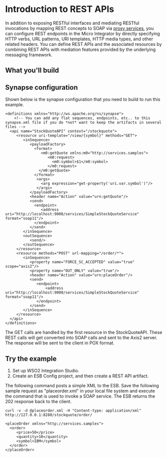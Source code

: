 # Introduction to REST APIs

In addition to exposing RESTful interfaces and mediating RESTful invocations by mapping REST concepts to SOAP via [proxy services](https://docs.wso2.com/display/EI650/Using+REST+with+a+Proxy+Service), you can configure REST endpoints in the Micro Integrator by directly specifying HTTP verbs, URL patterns, URI templates, HTTP media types, and other related headers. You can define REST APIs and the associated resources by combining REST APIs with mediation features provided by the underlying messaging framework.

## What you'll build

## Synapse configuration

Shown below is the synapse configuration that you need to build to run this example.

```
<definitions xmlns="http://ws.apache.org/ns/synapse">
    <!-- You can add any flat sequences, endpoints, etc.. to this synapse.xml file if you do *not* want to keep the artifacts in several files -->
  <api name="StockQuoteAPI" context="/stockquote">
     <resource uri-template="/view/{symbol}" methods="GET">
        <inSequence>
           <payloadFactory>
             <format>
                <m0:getQuote xmlns:m0="http://services.samples">
                   <m0:request>
                     <m0:symbol>$1</m0:symbol>
                   </m0:request>
               </m0:getQuote>
             </format> 
              <args>
                <arg expression="get-property('uri.var.symbol')"/>
              </args>
           </payloadFactory>
           <header name="Action" value="urn:getQuote"/>
           <send>
             <endpoint>
                <address uri="http://localhost:9000/services/SimpleStockQuoteService" format="soap11"/>
             </endpoint>
           </send>
        </inSequence>
        <outSequence>
           <send/>
        </outSequence>
     </resource>
     <resource methods="POST" url-mapping="/order/*">
        <inSequence>
           <property name="FORCE_SC_ACCEPTED" value="true" scope="axis2"/>
           <property name="OUT_ONLY" value="true"/>
           <header name="Action" value="urn:placeOrder"/>
           <send>
              <endpoint>
                  <address uri="http://localhost:9000/services/SimpleStockQuoteService" format="soap11"/>
              </endpoint>
           </send>
        </inSequence>      
     </resource>
  </api>
</definitions>
```

The GET calls are handled by the first resource in the StockQuoteAPI. These REST calls will get converted into SOAP calls and sent to the Axis2 server. The response will be sent to the client in POX format.

## Try the example

1. Set up WSO2 Integration Studio.
2. Create an ESB Config project, and then create a REST API artifact.

The following command posts a simple XML to the ESB. Save the following sample request as "placeorder.xml" in your local file system and execute the command that is used to invoke a SOAP service. The ESB returns the 202 response back to the client.

```
curl -v -d @placeorder.xml -H "Content-type: application/xml" http://127.0.0.1:8280/stockquote/order/
```

```
<placeOrder xmlns="http://services.samples">
  <order>
     <price>50</price>
     <quantity>10</quantity>
     <symbol>IBM</symbol>
  </order>
</placeOrder>
```